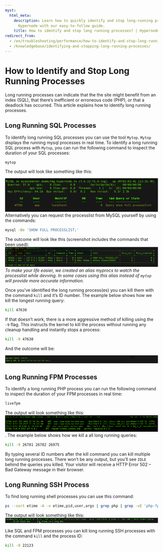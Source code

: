 ```yaml
---
myst:
  html_meta:
    description: Learn how to quickly identify and stop long-running processes on
      Hypernode with our easy-to-follow guide.
    title: How to identify and stop long running processes? | Hypernode
redirect_from:
  - /en/troubleshooting/performance/how-to-identify-and-stop-long-running-processes/
  - /knowledgebase/identifying-and-stopping-long-running-processes/
---
```


<!-- source: https://support.hypernode.com/en/troubleshooting/performance/how-to-identify-and-stop-long-running-processes/ -->

# How to Identify and Stop Long Running Processes

Long running processes can indicate that the the site might benefit from an index (SQL), that there’s inefficient or erroneous code (PHP), or that a deadlock has occurred. This article explains how to identify long running processes.

## Long Running SQL Processes

To identify long running SQL processes you can use the tool `Mytop`. `Mytop` displays the running mysql processes in real time. To identify a long running SQL process with `Mytop`, you can run the following command to inspect the duration of your SQL processes:

```bash
mytop
```

The output will look like something like this:

![](_res/Mqt7Zm-GL7QmGG-mXSb9kQdGcaL1NA6UQA.png)Alternatively you can request the processlist from MySQL yourself by using the commands:

```bash
mysql -Be 'SHOW FULL PROCESSLIST;'
```

The outcome will look like this (screenshot includes the commands that been used):![](_res/QTQF1Z-Xu6Wz4uJMchJ_UE2TXNpyl4x1AA.png)*To make your life easier, we created an alias myprocs to watch the processlist while devving. In some cases using this alias instead of `mytop` will provide more accurate information.*

Once you’ve identified the long running process(es) you can kill them with the command `kill` and it’s ID number. The example below shows how we kill the longest running query:

```bash
kill 47630
```

If that doesn’t work, there is a more aggressive method of killing using the `-9` flag. This instructs the kernel to kill the process without running any cleanup handling and instantly stops a process:

```bash
kill -9 47630
```

And the outcome will be:

![](_res/BR64thKqyhscqUi7LfSgarVlqQYHflnPkA.png)

## Long Running FPM Processes

To identify a long running PHP process you can run the following command to inspect the duration of your FPM processes in real time:

```bash
livefpm
```

The output will look something like this:
![](_res/Hp5j9Y3gvVUyXkGe2dICoKymkUV6RhtUoQ.png). The example below shows how we kill a all long running queries:

```bash
kill -9 26781 26782 26975
```

By typing several ID numbers after the kill command you can kill multiple long running processes. There won’t be any output, but you’ll see `IDLE` behind the queries you killed. Your visitor will receive a HTTP Error 502 – Bad Gateway message in their browser.

## Long Running SSH Process

To find long running shell processes you can use this command:

```bash
ps --sort etime -A -o etime,pid,user,args | grep php | grep -vE 'php-fpm|\-\-mode daemon|grep'
```

The output will look something like this:
![](_res/_AH1ST4Tl5BTvMUDN1nxd1BJcu1AxKIesA.png)

Like SQL and FPM processes you can kill long running SSH processes with the command `kill` and the process ID:

```bash
kill -9 22123
```
